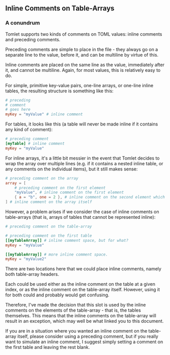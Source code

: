 ## Inline Comments on Table-Arrays
### A conundrum

Tomlet supports two kinds of comments on TOML values: inline comments and preceding comments.

Preceding comments are simple to place in the file - they always go on a separate line to the value, before it,
and can be multiline by virtue of this.

Inline comments are placed on the same line as the value, immediately after it, and cannot be multiline.
Again, for most values, this is relatively easy to do.

For simple, primitive key-value pairs, one-line arrays, or one-line inline tables,
the resulting structure is something like this:
```toml
# preceding
# comment
# goes here
myKey = "myValue" # inline comment
```

For tables, it looks like this (a table will never be made inline if it contains any kind of comment):
```toml
# preceding comment
[myTable] # inline comment
myKey = "myValue"
```

For inline arrays, it's a little bit messier in the event that Tomlet decides to wrap the array
over multiple lines (e.g. if it contains a nested inline table, or any comments on the individual items),
but it still makes sense:
```toml
# preceding comment on the array
array = [
    # preceding comment on the first element
    "myValue", # inline comment on the first element
    { a = "b", one = 2 }, # inline comment on the second element which is an inline table
] # inline comment on the array itself
```

However, a problem arises if we consider the case of inline comments on table-arrays 
(that is, arrays of tables that cannot be represented inline):
```toml
# preceding comment on the table-array

# preceding comment on the first table
[[myTableArray]] # inline comment space, but for what?
myKey = "myValue"

[[myTableArray]] # more inline comment space.
myKey = "myValue2"
```
There are two locations here that we could place inline comments, namely both table-array headers.

Each could be used either as the inline comment on the table at a given index, or as the inline comment
on the table-array itself. However, using it for both could and probably would get confusing.

Therefore, I've made the decision that this slot is used by the inline comments on the elements 
of the table-array - that is, the tables themselves. This means that the inline comments on the table-array
will result in an exception, which may well be what linked you to this document.

If you are in a situation where you wanted an inline comment on the table-array itself, please consider
using a preceding comment, but if you really want to simulate an inline comment, I suggest simply
setting a comment on the first table and leaving the rest blank.